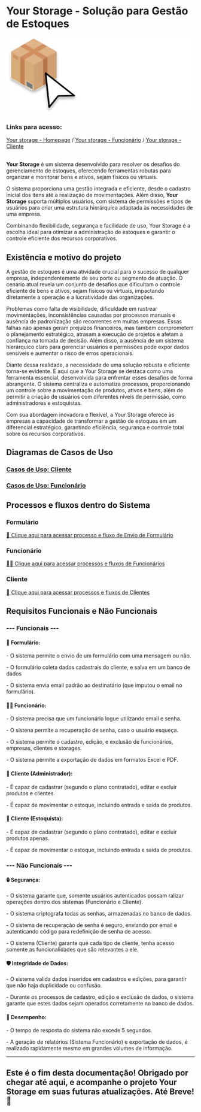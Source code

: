 <h1>Your Storage - Solução para Gestão de Estoques</h1>

<img src='./homepage/src/images/Logo.svg'/>

<div>
    <h3>Links para acesso:</h3>
    <a href='https://www.yourstorage.x10.mx/homepage/' target='_blank'>Your storage - Homepage</a> / 
    <a href='https://www.yourstorage.x10.mx/funcionario/' target='_blank'>Your storage - Funcionário</a> / 
    <a href='https://www.yourstorage.x10.mx/cliente/login/' target='_blank'>Your storage - Cliente</a>
</div>

<br>
<p><b>Your Storage</b> é um sistema desenvolvido para resolver os desafios do gerenciamento de estoques, oferecendo ferramentas robutas para organizar e monitorar bens e ativos, sejam físicos ou virtuais.</p>

<p>O sistema proporciona uma gestão integrada e eficiente, desde o cadastro inicial dos itens até a realização de movimentações. Além disso, <b>Your Storage</b> suporta múltiplos usuários, com sistema de permissões e tipos de usuários para criar uma estrutura hierárquica adaptada às necessidades de uma empresa.</p>

<p>Combinando flexibilidade, segurança e facilidade de uso, Your Storage é a escolha ideal para otimizar a administração de estoques e garantir o controle eficiente dos recursos corporativos.</p>


<h2>Existência e motivo do projeto</h2>

<p>A gestão de estoques é uma atividade crucial para o sucesso de qualquer empresa, independentemente de seu porte ou segmento de atuação. O cenário atual revela um conjunto de desafios que dificultam o controle eficiente de bens e ativos, sejam físicos ou virtuais, impactando diretamente a operação e a lucratividade das organizações.

Problemas como falta de visibilidade, dificuldade em rastrear movimentações, inconsistências causadas por processos manuais e ausência de padronização são recorrentes em muitas empresas. Essas falhas não apenas geram prejuízos financeiros, mas também comprometem o planejamento estratégico, atrasam a execução de projetos e afetam a confiança na tomada de decisão. Além disso, a ausência de um sistema hierárquico claro para gerenciar usuários e permissões pode expor dados sensíveis e aumentar o risco de erros operacionais.

Diante dessa realidade, a necessidade de uma solução robusta e eficiente torna-se evidente. É aqui que a Your Storage se destaca como uma ferramenta essencial, desenvolvida para enfrentar esses desafios de forma abrangente. O sistema centraliza e automatiza processos, proporcionando um controle sobre a movimentação de produtos, ativos e bens, além de permitir a criação de usuários com diferentes níveis de permissão, como administradores e estoquistas.

Com sua abordagem inovadora e flexível, a Your Storage oferece às empresas a capacidade de transformar a gestão de estoques em um diferencial estratégico, garantindo eficiência, segurança e controle total sobre os recursos corporativos.</p>

<h2>Diagramas de Casos de Uso</h2>

<a href='https://drive.google.com/drive/folders/13CWh8DLOfqSiTxicT4c0sElIxTnFvuTt?usp=sharing' target="_blank">
    <h3>Casos de Uso: Cliente</h3>
</a>

<a href='https://drive.google.com/drive/folders/1sPMHAmVBec5f9IZobbl5DtJP6rTAr2Cy?usp=sharing' target="_blank">
    <h3>Casos de Uso: Funcionário</h3>
</a>

<h2>Processos e fluxos dentro do Sistema</h2>

<h3>Formulário</h3>

<a href='https://www.yourstorage.x10.mx/fluxogramas/Formul%C3%A1rio/fluxo.html'> 📜 Clique aqui para acessar processo e fluxo de Envio de Formulário</a>

<h3>Funcionário</h3>

<a href='https://www.yourstorage.x10.mx/fluxogramas/Funcion%C3%A1rio/fluxo.html'> 👨‍💼 Clique aqui para acessar processos e fluxos de Funcionários</a>

<h3>Cliente</h3>

<a href='https://www.yourstorage.x10.mx/fluxogramas/Cliente/fluxo.html'> 🤝 Clique aqui para acessar processos e fluxos de Clientes</a>

<h2>Requisitos Funcionais e Não Funcionais</h2>

<h3>--- Funcionais ---</h3>

<h4> 📜 Formulário:</h4>

<p>- O sistema permite o envio de um formulário com uma mensagem ou não.</p>
<p>- O formulário coleta dados cadastrais do cliente, e salva em um banco de dados</p>
<p>- O sistema envia email padrão ao destinatário (que imputou o email no formulário).</p>

<h4> 👨‍💼 Funcionário:</h4>

<p>- O sistema precisa que um funcionário logue utilizando email e senha.</p>
<p>- O sistena permite a recuperação de senha, caso o usuário esqueça.</p>
<p>- O sistema permite o cadastro, edição, e exclusão de funcionários, empresas, clientes e storages.</p>
<p>- O sistema permite a exportação de dados em formatos Excel e PDF.</p>

<h4> 🤝 Cliente (Administrador):</h4>

<p>- É capaz de cadastrar (segundo o plano contratado), editar e excluir produtos e clientes.</p>
<p>- É capaz de movimentar o estoque, incluindo entrada e saída de produtos.</p>

<h4> 🤝 Cliente (Estoquista):</h4>

<p>- É capaz de cadastrar (segundo o plano contratado), editar e excluir produtos apenas.</p>
<p>- É capaz de movimentar o estoque, incluindo entrada e saída de produtos.</p>

<h3>--- Não Funcionais ---</h3>

<h4>🔒 Segurança:</h4>

<p>- O sistema garante que, somente usuários autenticados possam ralizar operações dentro dos sistemas (Funcionário e Cliente).</p>

<p>- O sistema criptografa todas as senhas, armazenadas no banco de dados.</p>

<p>- O sistema de recuperação de senha é seguro, enviando por email e autenticando código para redefinição de senha de acesso.</p>

<p>- O sistema (Cliente) garante que cada tipo de cliente, tenha acesso somente as funcionalidades que são relevantes a ele.</p>

<h4>🛡️ Integridade de Dados:</h4>

<p>- O sistema valida dados inseridos em cadastros e edições, para garantir que não haja duplicidade ou confusão.</p>

<p>- Durante os processos de cadastro, edição e exclusão de dados, o sistema garante que estes dados sejam operados corretamente no banco de dados.</p>

<h4>🚀 Desempenho:</h4>

<p>- O tempo de resposta do sistema não excede 5 segundos.</p>
<p>- A geração de relatórios (Sistema Funcionário) e exportação de dados, é realizado rapidamente mesmo em grandes volumes de informação.</p>

<hr>

<h2>Este é o fim desta documentação! Obrigado por chegar até aqui, e acompanhe o projeto Your Storage em suas futuras atualizações. Até Breve! 👋</h2>